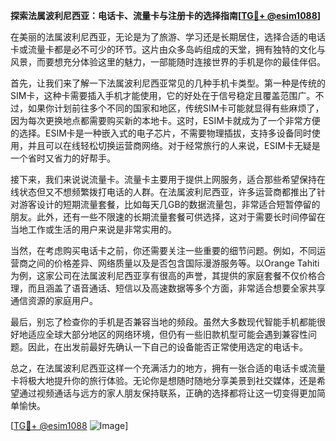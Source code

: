 **探索法属波利尼西亚：电话卡、流量卡与注册卡的选择指南[[TG💪+ @esim1088](https://t.me/s/esim1088)]**

在美丽的法属波利尼西亚，无论是为了旅游、学习还是长期居住，选择合适的电话卡或流量卡都是必不可少的环节。这片由众多岛屿组成的天堂，拥有独特的文化与风景，而要想充分体验这里的魅力，一部能随时连接世界的手机是你的最佳伴侣。

首先，让我们来了解一下法属波利尼西亚常见的几种手机卡类型。第一种是传统的SIM卡，这种卡需要插入手机才能使用，它的好处在于信号稳定且覆盖范围广。不过，如果你计划前往多个不同的国家和地区，传统SIM卡可能就显得有些麻烦了，因为每次更换地点都需要购买新的本地卡。这时，ESIM卡就成为了一个非常方便的选择。ESIM卡是一种嵌入式的电子芯片，不需要物理插拔，支持多设备同时使用，并且可以在线轻松切换运营商网络。对于经常旅行的人来说，ESIM卡无疑是一个省时又省力的好帮手。

接下来，我们来说说流量卡。流量卡主要用于提供上网服务，适合那些希望保持在线状态但又不想频繁拨打电话的人群。在法属波利尼西亚，许多运营商都推出了针对游客设计的短期流量套餐，比如每天几GB的数据流量包，非常适合短暂停留的朋友。此外，还有一些不限速的长期流量套餐可供选择，这对于需要长时间停留在当地工作或生活的用户来说是非常实用的。

当然，在考虑购买电话卡之前，你还需要关注一些重要的细节问题。例如，不同运营商之间的价格差异、网络质量以及是否包含国际漫游服务等。以Orange Tahiti为例，这家公司在法属波利尼西亚享有很高的声誉，其提供的家庭套餐不仅价格合理，而且涵盖了语音通话、短信以及高速数据等多个方面，非常适合想要全家共享通信资源的家庭用户。

最后，别忘了检查你的手机是否兼容当地的频段。虽然大多数现代智能手机都能很好地适应全球大部分地区的网络环境，但仍有一些旧款机型可能会遇到兼容性问题。因此，在出发前最好先确认一下自己的设备能否正常使用选定的电话卡。

总之，在法属波利尼西亚这样一个充满活力的地方，拥有一张合适的电话卡或流量卡将极大地提升你的旅行体验。无论你是想随时随地分享美景到社交媒体，还是希望通过视频通话与远方的家人朋友保持联系，正确的选择都将让这一切变得更加简单愉快。

[[TG💪+ @esim1088](https://t.me/s/esim1088) ![Image](https://i.postimg.cc/4NQfJmqS/Snipaste-2025-05-13-00-14-12.png)]